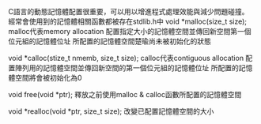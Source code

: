 C語言的動態記憶體配置很重要，可以用以增進程式處理效能與減少問題碰撞。
經常會使用到的記憶體相關函數都被存在stdlib.h中
void *malloc(size_t size);
malloc代表memory allocation
配置指定大小的記憶體空間並傳回新空間第一個位元組的記憶體位址
所配置的記憶體空間楚瑜尚未被初始化的狀態

void *calloc(stize_t nmemb, size_t size);
calloc代表contiguous allocation
配置陣列用的記憶體空間並傳回新空間的第一個位元組的記憶體位址
所配置的記憶體空間將會被初始化為0

void free(void *ptr);
釋放之前使用malloc & calloc函數所配置的記憶體空間

void *realloc(void *ptr, size_t size);
改變已配置記憶體空間的大小
